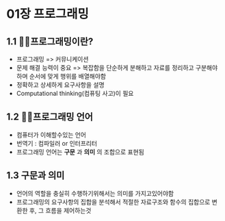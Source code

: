 # 01장 프로그래밍
## 1.1 👨‍💻프로그래밍이란?
- 프로그래밍 => 커뮤니케이션
- 문제 해결 능력이 중요 => 복잡함을 단순하게 분해하고 자료를 정리하고 구분해야하며 순서에 맞게 행위를 배열해야함
- 정확하고 상세하게 요구사항을 설명
- Computational thinking(컴퓨팅 사고)이 필요

## 1.2 👨‍💻프로그래밍 언어
- 컴퓨터가 이해할수있는 언어
- 번역기 : 컴파일러 or 인터프리터
- 프로그래밍 언어는 __구문__ 과 __의미__ 의 조합으로 표현됨

## 1.3 구문과 의미
- 언어의 역할을 충실히 수행하기위해서는 의미를 가지고있어야함
- 프로그래밍의 요구사항의 집합을 분석해서 적절한 자료구조와 함수의 집합으로 변환한 후, 그 흐름을 제어하는것